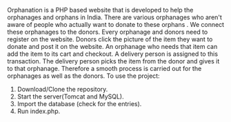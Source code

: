 Orphanation is a PHP based website that is developed to help the orphanages and orphans in India. There are various orphanages who aren't aware of people who actually
want to donate to these orphans . We connect these orphanages to the donors. Every orphanage and donors need to register on the website. Donors click the picture of the
item they want to donate and post it on the website. An orphanage who needs that item can add the item to its cart and checkout. A delivery person is assigned to this
transaction. The delivery person picks the item from the donor and gives it to that orphanage. Therefore a smooth process is carried out for the orphanages as well as
the donors. To use the project:
1. Download/Clone the repository.
2. Start the server(Tomcat and MySQL).
3. Import the database (check for the entries).
4. Run index.php.
